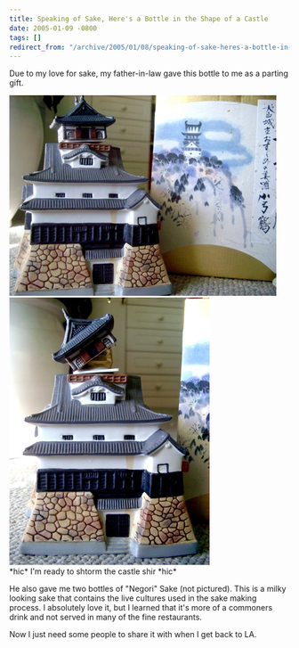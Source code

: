 ```yaml
---
title: Speaking of Sake, Here's a Bottle in the Shape of a Castle
date: 2005-01-09 -0800
tags: []
redirect_from: "/archive/2005/01/08/speaking-of-sake-heres-a-bottle-in-the-shape-of-a-castle.aspx/"
---
```


Due to my love for sake, my father-in-law gave this bottle to me as a
parting gift.

![Castle Sake](/images/SakeCastle.jpg) \
![top exposed](/images/SakeCastle2.jpg) \
\*hic\* I'm ready to shtorm the castle shir \*hic\*

He also gave me two bottles of "Negori" Sake (not pictured). This is a
milky looking sake that contains the live cultures used in the sake
making process. I absolutely love it, but I learned that it's more of a
commoners drink and not served in many of the fine restaurants.

Now I just need some people to share it with when I get back to LA.

